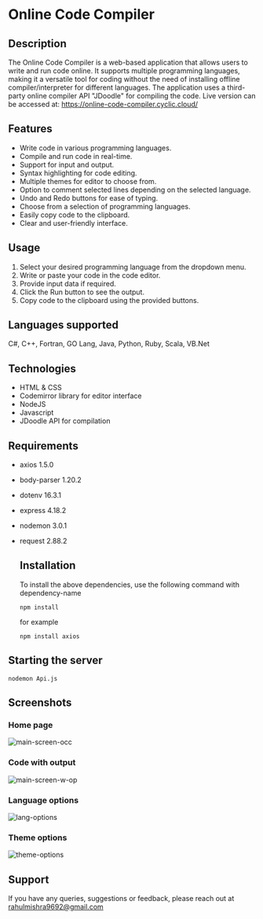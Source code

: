 # Online Code Compiler 

## Description
The Online Code Compiler is a web-based application that allows users to write and run code online. It supports multiple programming languages, 
making it a versatile tool for coding without the need of installing offline compiler/interpreter for different languages.
The application uses a third-party online compiler API "JDoodle" for compiling the code.
Live version can be accessed at: https://online-code-compiler.cyclic.cloud/

## Features
- Write code in various programming languages.
- Compile and run code in real-time.
- Support for input and output.
- Syntax highlighting for code editing.
- Multiple themes for editor to choose from.
- Option to comment selected lines depending on the selected language.
- Undo and Redo buttons for ease of typing.
- Choose from a selection of programming languages.
- Easily copy code to the clipboard.
- Clear and user-friendly interface.

## Usage
1. Select your desired programming language from the dropdown menu.
2. Write or paste your code in the code editor.
3. Provide input data if required.
4. Click the Run button to see the output.
5. Copy code to the clipboard using the provided buttons.

## Languages supported
C#, C++, Fortran, GO Lang, Java, Python, Ruby, Scala, VB.Net

## Technologies
* HTML & CSS
* Codemirror library for editor interface
* NodeJS
* Javascript
* JDoodle API for compilation

## Requirements
* axios 1.5.0
* body-parser 1.20.2
* dotenv 16.3.1
* express 4.18.2
* nodemon 3.0.1
* request 2.88.2
  ## Installation
  To install the above dependencies, use the following command with dependency-name
  ```
  npm install
  ```
  
  for example
  ```
  npm install axios
  ```

## Starting the server
```
nodemon Api.js
```

## Screenshots

### Home page
![main-screen-occ](https://github.com/mishrahul/occ-test-two/assets/145216845/b2c1d41b-66f2-4db2-aa9d-c666d271a608)

### Code with output
![main-screen-w-op](https://github.com/mishrahul/occ-test-two/assets/145216845/e2696b37-6aa8-493b-8399-88e481ad963e)

### Language options
![lang-options](https://github.com/mishrahul/occ-test-two/assets/145216845/4f0b7fa7-f065-41de-988f-166a4a1efe14)

### Theme options
![theme-options](https://github.com/mishrahul/occ-test-two/assets/145216845/09f52205-6b7e-43c0-bd36-beefb32d43b8)


## Support
If you have any queries, suggestions or feedback, please reach out at rahulmishra9692@gmail.com


